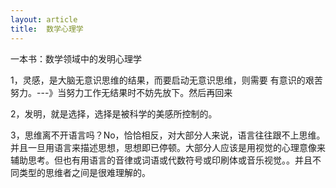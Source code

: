 ```yaml
---
layout: article
title:  数学心理学
---
```


一本书：数学领域中的发明心理学


1，灵感，是大脑无意识思维的结果，而要启动无意识思维，则需要 有意识的艰苦努力。---》当努力工作无结果时不妨先放下。然后再回来

2，发明，就是选择，选择是被科学的美感所控制的。

3，思维离不开语言吗？No，恰恰相反，对大部分人来说，语言往往跟不上思维。并且一旦用语言来描述思想，思想即已停顿。大部分人应该是用视觉的心理意像来辅助思考。但也有用语言的音律或词语或代数符号或印刷体或音乐视觉。。并且不同类型的思维者之间是很难理解的。